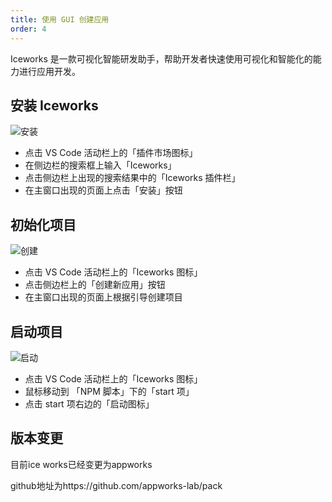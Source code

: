 ```yaml
---
title: 使用 GUI 创建应用
order: 4
---
```


Iceworks 是一款可视化智能研发助手，帮助开发者快速使用可视化和智能化的能力进行应用开发。

## 安装 Iceworks

![安装](https://img.alicdn.com/tfs/TB1FWaiKKT2gK0jSZFvXXXnFXXa-960-600.gif)

- 点击 VS Code 活动栏上的「插件市场图标」
- 在侧边栏的搜索框上输入「Iceworks」
- 点击侧边栏上出现的搜索结果中的「Iceworks 插件栏」
- 在主窗口出现的页面上点击「安装」按钮

## 初始化项目

![创建](https://img.alicdn.com/tfs/TB1tyMVLFP7gK0jSZFjXXc5aXXa-960-600.gif)

- 点击 VS Code 活动栏上的「Iceworks 图标」
- 点击侧边栏上的「创建新应用」按钮
- 在主窗口出现的页面上根据引导创建项目

## 启动项目

![启动](https://img.alicdn.com/tfs/TB1jDa9L7T2gK0jSZFkXXcIQFXa-960-600.gif)

- 点击 VS Code 活动栏上的「Iceworks 图标」
- 鼠标移动到 「NPM 脚本」下的「start 项」
- 点击 start 项右边的「启动图标」

## 版本变更

目前ice works已经变更为appworks

github地址为https://github.com/appworks-lab/pack
